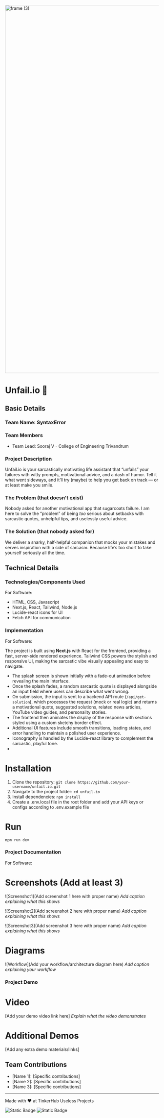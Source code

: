 <img width="3188" height="1202" alt="frame (3)" src="https://github.com/user-attachments/assets/517ad8e9-ad22-457d-9538-a9e62d137cd7" />


# Unfail.io 🎯


## Basic Details
### Team Name: SyntaxError


### Team Members
- Team Lead: Sooraj V - College of Engineering Trivandrum

### Project Description
Unfail.io is your sarcastically motivating life assistant that “unfails” your failures with witty prompts, motivational advice, and a dash of humor. Tell it what went sideways, and it’ll try (maybe) to help you get back on track — or at least make you smile.

### The Problem (that doesn't exist)
Nobody asked for another motivational app that sugarcoats failure. I am here to solve the “problem” of being *too* serious about setbacks with sarcastic quotes, unhelpful tips, and uselessly useful advice.

### The Solution (that nobody asked for)
We deliver a snarky, half-helpful companion that mocks your mistakes and serves inspiration with a side of sarcasm. Because life’s too short to take yourself seriously all the time.

## Technical Details
### Technologies/Components Used
For Software:
- HTML, CSS, Javascript
- Next.js, React, Tailwind, Node.js
- Lucide-react icons for UI
- Fetch API for communication

### Implementation
For Software:

The project is built using **Next.js** with React for the frontend, providing a fast, server-side rendered experience. Tailwind CSS powers the stylish and responsive UI, making the sarcastic vibe visually appealing and easy to navigate.

- The splash screen is shown initially with a fade-out animation before revealing the main interface.
- Once the splash fades, a random sarcastic quote is displayed alongside an input field where users can describe what went wrong.
- On submission, the input is sent to a backend API route (`/api/get-solution`), which processes the request (mock or real logic) and returns a motivational quote, suggested solutions, related news articles, YouTube video guides, and personality stories.
- The frontend then animates the display of the response with sections styled using a custom sketchy border effect.
- Additional UI features include smooth transitions, loading states, and error handling to maintain a polished user experience.
- Iconography is handled by the Lucide-react library to complement the sarcastic, playful tone.
- 
# Installation
1. Clone the repository: `git clone https://github.com/your-username/unfail.io.git`
2. Navigate to the project folder:  `cd unfail.io`
3. Install dependencies: `npm install`
4. Create a .env.local file in the root folder and add your API keys or configs according to .env.example file


# Run
`npm run dev`

### Project Documentation
For Software:

# Screenshots (Add at least 3)
![Screenshot1](Add screenshot 1 here with proper name)
*Add caption explaining what this shows*

![Screenshot2](Add screenshot 2 here with proper name)
*Add caption explaining what this shows*

![Screenshot3](Add screenshot 3 here with proper name)
*Add caption explaining what this shows*

# Diagrams
![Workflow](Add your workflow/architecture diagram here)
*Add caption explaining your workflow*

### Project Demo
# Video
[Add your demo video link here]
*Explain what the video demonstrates*

# Additional Demos
[Add any extra demo materials/links]

## Team Contributions
- [Name 1]: [Specific contributions]
- [Name 2]: [Specific contributions]
- [Name 3]: [Specific contributions]

---
Made with ❤️ at TinkerHub Useless Projects 

![Static Badge](https://img.shields.io/badge/TinkerHub-24?color=%23000000&link=https%3A%2F%2Fwww.tinkerhub.org%2F)
![Static Badge](https://img.shields.io/badge/UselessProjects--25-25?link=https%3A%2F%2Fwww.tinkerhub.org%2Fevents%2FQ2Q1TQKX6Q%2FUseless%2520Projects)



